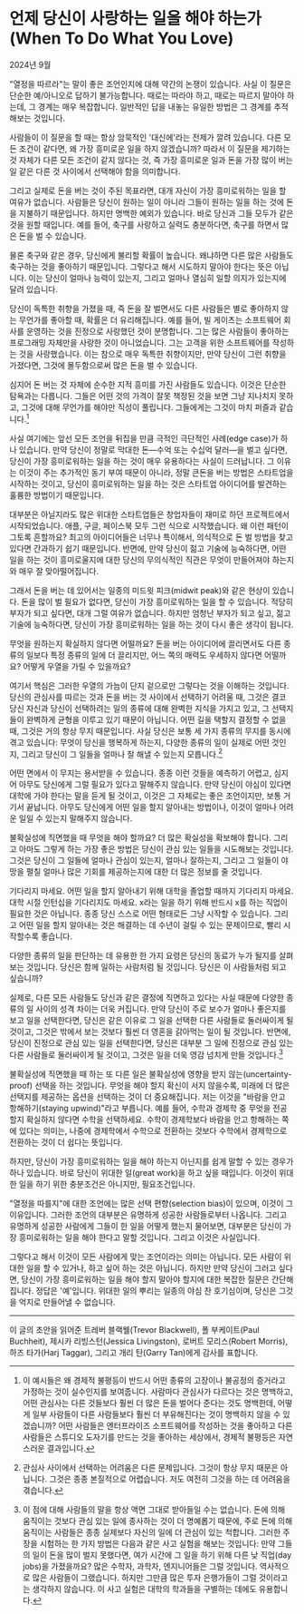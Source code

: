 # 언제 당신이 사랑하는 일을 해야 하는가 (When To Do What You Love)

2024년 9월

"열정을 따르라"는 말이 좋은 조언인지에 대해 약간의 논쟁이 있습니다. 사실 이 질문은 단순한 예/아니오로 답하기 불가능합니다. 때로는 따라야 하고, 때로는 따르지 말아야 하는데, 그 경계는 매우 복잡합니다. 일반적인 답을 내놓는 유일한 방법은 그 경계를 추적해보는 것입니다.

사람들이 이 질문을 할 때는 항상 암묵적인 '대신에'라는 전제가 깔려 있습니다. 다른 모든 조건이 같다면, 왜 가장 흥미로운 일을 하지 않겠습니까? 따라서 이 질문을 제기하는 것 자체가 다른 모든 조건이 같지 않다는 것, 즉 가장 흥미로운 일과 돈을 가장 많이 버는 일 같은 다른 것 사이에서 선택해야 함을 의미합니다.

그리고 실제로 돈을 버는 것이 주된 목표라면, 대개 자신이 가장 흥미로워하는 일을 할 여유가 없습니다. 사람들은 당신이 원하는 일이 아니라 그들이 원하는 일을 하는 것에 돈을 지불하기 때문입니다. 하지만 명백한 예외가 있습니다. 바로 당신과 그들 모두가 같은 것을 원할 때입니다. 예를 들어, 축구를 사랑하고 실력도 충분하다면, 축구를 하면서 많은 돈을 벌 수 있습니다.

물론 축구와 같은 경우, 당신에게 불리할 확률이 높습니다. 왜냐하면 다른 많은 사람들도 축구하는 것을 좋아하기 때문입니다. 그렇다고 해서 시도하지 말아야 한다는 뜻은 아닙니다. 이는 당신이 얼마나 능력이 있는지, 그리고 얼마나 열심히 일할 의지가 있는지에 달려 있습니다.

당신이 독특한 취향을 가졌을 때, 즉 돈을 잘 벌면서도 다른 사람들은 별로 좋아하지 않는 무언가를 좋아할 때, 확률은 더 유리해집니다. 예를 들어, 빌 게이츠는 소프트웨어 회사를 운영하는 것을 진정으로 사랑했던 것이 분명합니다. 그는 많은 사람들이 좋아하는 프로그래밍 자체만을 사랑한 것이 아니었습니다. 그는 고객을 위한 소프트웨어를 작성하는 것을 사랑했습니다. 이는 참으로 매우 독특한 취향이지만, 만약 당신이 그런 취향을 가졌다면, 그것에 몰두함으로써 많은 돈을 벌 수 있습니다.

심지어 돈 버는 것 자체에 순수한 지적 흥미를 가진 사람들도 있습니다. 이것은 단순한 탐욕과는 다릅니다. 그들은 어떤 것의 가격이 잘못 책정된 것을 보면 그냥 지나치지 못하고, 그것에 대해 무언가를 해야만 직성이 풀립니다. 그들에게는 그것이 마치 퍼즐과 같습니다.[^1]

사실 여기에는 앞선 모든 조언을 뒤집을 만큼 극적인 극단적인 사례(edge case)가 하나 있습니다. 만약 당신이 정말로 막대한 돈—수억 또는 수십억 달러—을 벌고 싶다면, 당신이 가장 흥미로워하는 일을 하는 것이 매우 유용하다는 사실이 드러납니다. 그 이유는 이것이 주는 추가적인 동기 부여 때문이 아니라, 정말 큰돈을 버는 방법은 스타트업을 시작하는 것이고, 당신이 흥미로워하는 일을 하는 것은 스타트업 아이디어를 발견하는 훌륭한 방법이기 때문입니다.

대부분은 아닐지라도 많은 위대한 스타트업들은 창업자들이 재미로 하던 프로젝트에서 시작되었습니다. 애플, 구글, 페이스북 모두 그런 식으로 시작했습니다. 왜 이런 패턴이 그토록 흔할까요? 최고의 아이디어들은 너무나 특이해서, 의식적으로 돈 벌 방법을 찾고 있다면 간과하기 쉽기 때문입니다. 반면에, 만약 당신이 젊고 기술에 능숙하다면, 어떤 일을 하는 것이 흥미로울지에 대한 당신의 무의식적인 직관은 무엇이 만들어져야 하는지와 매우 잘 맞아떨어집니다.

그래서 돈을 버는 데 있어서는 일종의 미드윗 피크(midwit peak)와 같은 현상이 있습니다. 돈을 많이 벌 필요가 없다면, 당신이 가장 흥미로워하는 일을 할 수 있습니다. 적당히 부자가 되고 싶다면, 대개 그럴 여유가 없습니다. 하지만 엄청난 부자가 되고 싶고, 젊고 기술에 능숙하다면, 당신이 가장 흥미로워하는 일을 하는 것이 다시 좋은 생각이 됩니다.

무엇을 원하는지 확실하지 않다면 어떨까요? 돈을 버는 아이디어에 끌리면서도 다른 종류의 일보다 특정 종류의 일에 더 끌리지만, 어느 쪽의 매력도 우세하지 않다면 어떨까요? 어떻게 우열을 가릴 수 있을까요?

여기서 핵심은 그러한 우열의 가늠이 단지 겉으로만 그렇다는 것을 이해하는 것입니다. 당신의 관심사를 따르는 것과 돈을 버는 것 사이에서 선택하기 어려울 때, 그것은 결코 당신 자신과 당신이 선택하려는 일의 종류에 대해 완벽한 지식을 가지고 있고, 그 선택지들이 완벽하게 균형을 이루고 있기 때문이 아닙니다. 어떤 길을 택할지 결정할 수 없을 때, 그것은 거의 항상 무지 때문입니다. 사실 당신은 보통 세 가지 종류의 무지를 동시에 겪고 있습니다: 무엇이 당신을 행복하게 하는지, 다양한 종류의 일이 실제로 어떤 것인지, 그리고 당신이 그 일들을 얼마나 잘 해낼 수 있는지 모릅니다.[^2]

어떤 면에서 이 무지는 용서받을 수 있습니다. 종종 이런 것들을 예측하기 어렵고, 심지어 아무도 당신에게 그럴 필요가 있다고 말해주지 않습니다. 만약 당신이 야심이 있다면 대학에 가야 한다는 말을 듣게 될 것이고, 이것은 그 자체로는 좋은 조언이지만, 보통 거기서 끝납니다. 아무도 당신에게 어떤 일을 할지 알아내는 방법이나, 이것이 얼마나 어려운 일일 수 있는지 말해주지 않습니다.

불확실성에 직면했을 때 무엇을 해야 할까요? 더 많은 확실성을 확보해야 합니다. 그리고 아마도 그렇게 하는 가장 좋은 방법은 당신이 관심 있는 일들을 시도해보는 것입니다. 그것은 당신이 그 일들에 얼마나 관심이 있는지, 얼마나 잘하는지, 그리고 그 일들이 야망을 펼칠 얼마나 많은 기회를 제공하는지에 대한 더 많은 정보를 줄 것입니다.

기다리지 마세요. 어떤 일을 할지 알아내기 위해 대학을 졸업할 때까지 기다리지 마세요. 대학 시절 인턴십을 기다리지도 마세요. x라는 일을 하기 위해 반드시 x를 하는 직업이 필요한 것은 아닙니다. 종종 당신 스스로 어떤 형태로든 그냥 시작할 수 있습니다. 그리고 어떤 일을 할지 알아내는 것은 해결하는 데 수년이 걸릴 수 있는 문제이므로, 빨리 시작할수록 좋습니다.

다양한 종류의 일을 판단하는 데 유용한 한 가지 요령은 당신의 동료가 누가 될지를 살펴보는 것입니다. 당신은 함께 일하는 사람처럼 될 것입니다. 당신은 이 사람들처럼 되고 싶습니까?

실제로, 다른 모든 사람들도 당신과 같은 결정에 직면하고 있다는 사실 때문에 다양한 종류의 일 사이의 성격 차이는 더욱 커집니다. 만약 당신이 주로 보수가 얼마나 좋은지를 보고 일을 선택한다면, 당신은 같은 이유로 그 일을 선택한 다른 사람들로 둘러싸이게 될 것이고, 그것은 밖에서 보는 것보다 훨씬 더 영혼을 갉아먹는 일이 될 것입니다. 반면에, 당신이 진정으로 관심 있는 일을 선택한다면, 당신은 대부분 그 일에 진정으로 관심 있는 다른 사람들로 둘러싸이게 될 것이고, 그것은 일을 더욱 영감 넘치게 만들 것입니다.[^3]

불확실성에 직면했을 때 하는 또 다른 일은 불확실성에 영향을 받지 않는(uncertainty-proof) 선택을 하는 것입니다. 무엇을 해야 할지 확신이 서지 않을수록, 미래에 더 많은 선택지를 제공하는 옵션을 선택하는 것이 더 중요해집니다. 저는 이것을 "바람을 안고 항해하기(staying upwind)"라고 부릅니다. 예를 들어, 수학과 경제학 중 무엇을 전공할지 확실하지 않다면 수학을 선택하세요. 수학이 경제학보다 바람을 안고 항해하는 쪽에 있다는 의미는, 나중에 경제학에서 수학으로 전환하는 것보다 수학에서 경제학으로 전환하는 것이 더 쉽다는 뜻입니다.

하지만, 당신이 가장 흥미로워하는 일을 해야 하는지 아닌지를 쉽게 말할 수 있는 경우가 하나 있습니다. 바로 당신이 위대한 일(great work)을 하고 싶을 때입니다. 이것이 위대한 일을 하기 위한 충분조건은 아니지만, 필요조건입니다.

"열정을 따를지"에 대한 조언에는 많은 선택 편향(selection bias)이 있으며, 이것이 그 이유입니다. 그러한 조언의 대부분은 유명하게 성공한 사람들로부터 나옵니다. 그리고 유명하게 성공한 사람에게 그들이 한 일을 어떻게 했는지 물어보면, 대부분은 당신이 가장 흥미로워하는 일을 해야 한다고 말할 것입니다. 그리고 이것은 사실입니다.

그렇다고 해서 이것이 모든 사람에게 맞는 조언이라는 의미는 아닙니다. 모든 사람이 위대한 일을 할 수 있거나, 하고 싶어 하는 것은 아닙니다. 하지만 만약 당신이 그러고 싶다면, 당신이 가장 흥미로워하는 일을 해야 할지 말아야 할지에 대한 복잡한 질문은 간단해집니다. 정답은 '예'입니다. 위대한 일의 뿌리는 일종의 야심 찬 호기심이며, 당신은 그것을 억지로 만들어낼 수 없습니다.

---
이 글의 초안을 읽어준 트레버 블랙웰(Trevor Blackwell), 폴 부케이트(Paul Buchheit), 제시카 리빙스턴(Jessica Livingston), 로버트 모리스(Robert Morris), 하즈 타가(Harj Taggar), 그리고 개리 탄(Garry Tan)에게 감사를 표합니다.

[^1]: 이 예시들은 왜 경제적 불평등이 반드시 어떤 종류의 고장이나 불공정의 증거라고 가정하는 것이 실수인지를 보여줍니다. 사람마다 관심사가 다르다는 것은 명백하고, 어떤 관심사는 다른 것들보다 훨씬 더 많은 돈을 벌어다 준다는 것도 명백한데, 어떻게 일부 사람들이 다른 사람들보다 훨씬 더 부유해진다는 것이 명백하지 않을 수 있겠습니까? 어떤 사람들은 엔터프라이즈 소프트웨어를 작성하는 것을 좋아하고 다른 사람들은 스튜디오 도자기를 만드는 것을 좋아하는 세상에서, 경제적 불평등은 자연스러운 결과입니다.
[^2]: 관심사 사이에서 선택하는 어려움은 다른 문제입니다. 그것이 항상 무지 때문은 아닙니다. 그것은 종종 본질적으로 어렵습니다. 저도 여전히 그것을 하는 데 어려움을 겪습니다.
[^3]: 이 점에 대해 사람들의 말을 항상 액면 그대로 받아들일 수는 없습니다. 돈에 의해 움직이는 것보다 관심 있는 일에 종사하는 것이 더 명예롭기 때문에, 주로 돈에 의해 움직이는 사람들은 종종 실제보다 자신의 일에 더 관심이 있는 척합니다. 그러한 주장을 시험하는 한 가지 방법은 다음과 같은 사고 실험을 해보는 것입니다: 만약 그들의 일이 돈을 많이 벌지 못했다면, 여가 시간에 그 일을 하기 위해 다른 낮 직업(day jobs)을 가졌을까요? 많은 수학자, 과학자, 엔지니어들은 그럴 것입니다. 역사적으로 많은 사람들이 그랬습니다. 하지만 그만큼 많은 투자 은행가들이 그럴 것이라고는 생각하지 않습니다. 이 사고 실험은 대학의 학과들을 구별하는 데에도 유용합니다.